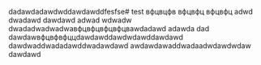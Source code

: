 dadawdadawdwddawdawddfesfse# test
вфцвцфв
вфцвфц
вфцвфц
adwd
dwadawd
dawdawd
adwad
wdwadw
dwadadwadwadwaвфцвфцвфцвфцвawdadawd
adawda
dad
dawdawвфцвфвфццdawdawddawdwdawddawdawd
dawdwaddwadadawddwadawdawd
awdawdawaddwadaadwdawdwdaw
dawdawd
